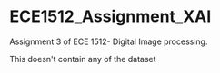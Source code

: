 # ECE1512_Assignment_XAI
Assignment 3 of ECE 1512- Digital Image processing.

This doesn't contain any of the dataset

